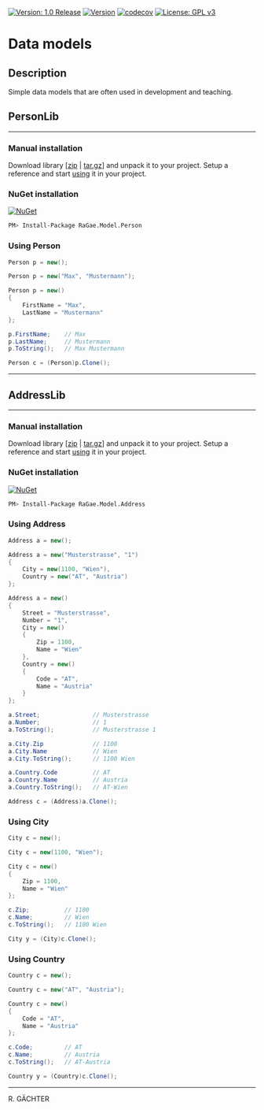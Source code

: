 [![Version: 1.0 Release](https://img.shields.io/badge/Version-1.0%20Release-green.svg)](https://github.com/sunriax/model) [![Version](https://travis-ci.com/sunriax/model.svg?branch=main)](https://travis-ci.com/github/sunriax/model) [![codecov](https://codecov.io/gh/sunriax/model/branch/main/graph/badge.svg?token=jiJ7i87UQe)](https://codecov.io/gh/sunriax/model) [![License: GPL v3](https://img.shields.io/badge/License-GPL%20v3-blue.svg)](https://www.gnu.org/licenses/gpl-3.0)

# Data models

## Description

Simple data models that are often used in development and teaching.

## PersonLib
---

### Manual installation

Download library [[zip](https://github.com/sunriax/model/releases/latest/download/Model.zip) | [tar.gz](https://github.com/sunriax/model/releases/latest/download/Model.tar.gz)] and unpack it to your project. Setup a reference and start [using](#Using-Person) it in your project.

### NuGet installation
[![NuGet](https://img.shields.io/nuget/dt/ragae.model.person.svg)](https://www.nuget.org/packages/ragae.model.person) 

``` bash
PM> Install-Package RaGae.Model.Person
```

### Using Person

``` csharp
Person p = new();

Person p = new("Max", "Mustermann");

Person p = new()
{
    FirstName = "Max",
    LastName = "Mustermann"
};

p.FirstName;    // Max
p.LastName;     // Mustermann
p.ToString();   // Max Mustermann

Person c = (Person)p.Clone();
```

---

## AddressLib
---

### Manual installation

Download library [[zip](https://github.com/sunriax/model/releases/latest/download/Model.zip) | [tar.gz](https://github.com/sunriax/model/releases/latest/download/Model.tar.gz)] and unpack it to your project. Setup a reference and start [using](#Using-Address) it in your project.

### NuGet installation
[![NuGet](https://img.shields.io/nuget/dt/ragae.model.address.svg)](https://www.nuget.org/packages/ragae.model.address) 

``` bash
PM> Install-Package RaGae.Model.Address
```

### Using Address

``` csharp
Address a = new();

Address a = new("Musterstrasse", "1")
{
    City = new(1100, "Wien"),
    Country = new("AT", "Austria")  
};

Address a = new()
{
    Street = "Musterstrasse",
    Number = "1",
    City = new()
    {
        Zip = 1100,
        Name = "Wien"
    },
    Country = new()
    {
        Code = "AT",
        Name = "Austria"
    }
};

a.Street;               // Musterstrasse
a.Number;               // 1
a.ToString();           // Musterstrasse 1

a.City.Zip              // 1100
a.City.Name             // Wien
a.City.ToString();      // 1100 Wien

a.Country.Code          // AT
a.Country.Name          // Austria
a.Country.ToString();   // AT-Wien

Address c = (Address)a.Clone();
```

### Using City

``` csharp
City c = new();

City c = new(1100, "Wien");

City c = new()
{
    Zip = 1100,
    Name = "Wien"
};

c.Zip;          // 1100
c.Name;         // Wien
c.ToString();   // 1100 Wien

City y = (City)c.Clone();
```

### Using Country

``` csharp
Country c = new();

Country c = new("AT", "Austria");

Country c = new()
{
    Code = "AT",
    Name = "Austria"
};

c.Code;         // AT
c.Name;         // Austria
c.ToString();   // AT-Austria

Country y = (Country)c.Clone();
```

---
R. GÄCHTER